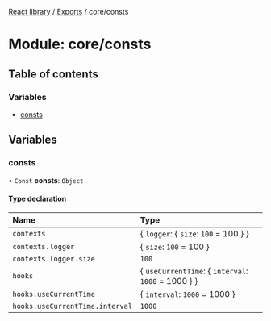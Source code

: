 [React library](../index.md) / [Exports](../modules.md) / core/consts

# Module: core/consts

## Table of contents

### Variables

- [consts](core_consts.md#consts)

## Variables

### consts

• `Const` **consts**: `Object`

#### Type declaration

| Name | Type |
| :------ | :------ |
| `contexts` | \{ `logger`: \{ `size`: ``100`` = 100 }  } |
| `contexts.logger` | \{ `size`: ``100`` = 100 } |
| `contexts.logger.size` | ``100`` |
| `hooks` | \{ `useCurrentTime`: \{ `interval`: ``1000`` = 1000 }  } |
| `hooks.useCurrentTime` | \{ `interval`: ``1000`` = 1000 } |
| `hooks.useCurrentTime.interval` | ``1000`` |
